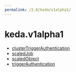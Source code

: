 ```yaml
---
permalink: /2.8/keda/v1alpha1/
---
```


# keda.v1alpha1



* [clusterTriggerAuthentication](clusterTriggerAuthentication.md)
* [scaledJob](scaledJob.md)
* [scaledObject](scaledObject.md)
* [triggerAuthentication](triggerAuthentication.md)